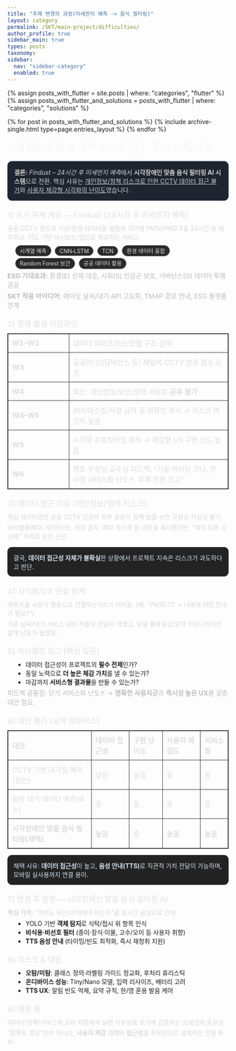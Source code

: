 ```yaml
---
title: "주제 변경의 과정(미세먼지 예측 -> 음식 필터링)"
layout: category
permalink: /SKT/main-project/difficulties/
author_profile: true
sidebar_main: true
types: posts
taxonomy:
sidebar:
  nav: "sidebar-category"
  enabled: true
---
```


{% assign posts_with_flutter = site.posts | where: "categories", "flutter" %}
{% assign posts_with_flutter_and_solutions = posts_with_flutter | where: "categories", "solutions" %}

{% for post in posts_with_flutter_and_solutions %}
  {% include archive-single.html type=page.entries_layout %}
{% endfor %}

<!-- 본문 시작 -->

<style>
.page-wrap{margin:1rem 0}
.h1{font-size:1.4rem;color:#f5f5f5;margin:.2rem 0 1rem 0}
.lead{color:#cfcfcf;background:#1f2530;border:1px solid #2f4157;border-radius:10px;padding:.9rem;margin:0 0 1rem 0}
.section{margin:1.2rem 0}
.section h2{font-size:1.1rem;color:#eaeaea;margin:0 0 .5rem 0}
.p{color:#d8d8d8;margin:.25rem 0}
.ul{margin:.3rem 0 0 1.1rem}
.tag{display:inline-block;background:#2a2a2a;border:1px solid #555;border-radius:999px;padding:.15rem .6rem;font-size:.78rem;color:#ddd;margin-right:.3rem;margin-top:.25rem}
.tbl{width:100%;border-collapse:collapse;margin:.6rem 0;border:1px solid #3a3a3a}
.tbl th,.tbl td{border:1px solid #3a3a3a;padding:.55rem;text-align:left;color:#ddd}
.note{background:#232323;border:1px solid #3a3a3a;border-radius:10px;padding:.8rem;margin:.9rem 0;color:#d6e3ef}
.small{color:#bdbdbd;font-size:.92rem}
</style>

<div class="page-wrap">

<div class="h1">프로젝트 진행 중 겪은 어려움 ① · 주제 선정/변경</div>

<div class="lead">
<strong>결론:</strong> <em>Findust – 24시간 후 미세먼지 예측</em>에서 
<strong>시각장애인 맞춤 음식 필터링 AI 시스템</strong>으로 전환. 
핵심 사유는 <u>개인정보/정책 리스크로 인한 CCTV 데이터 접근 불가</u>와 
<u>사용자 체감형 시각화의 난이도</u>였습니다.
</div>

<div class="section">
  <h2>1) 초기 주제 개요 — Findust (24시간 후 미세먼지 예측)</h2>
  <div class="p">공공 CCTV 영상과 기상/환경 데이터를 결합해 지역별 PM10/PM2.5를 24시간 후 예측하고, 지도 기반 대시보드/앱으로 제공하는 서비스.</div>
  <div class="ul">
    <div class="tag">시계열 예측</div>
    <div class="tag">CNN‑LSTM</div>
    <div class="tag">TCN</div>
    <div class="tag">환경 데이터 융합</div>
    <div class="tag">Random Forest 보간</div>
    <div class="tag">공공 데이터 활용</div>
  </div>
  <div class="p small"><strong>ESG 기대효과:</strong> 환경(E) 선제 대응, 사회(S) 민감군 보호, 거버넌스(G) 데이터 투명 공유</div>
  <div class="p small"><strong>SKT 적용 아이디어:</strong> 에이닷 날씨/대기 API 고도화, TMAP 경로 안내, ESG 플랫폼 연계</div>
</div>

<div class="section">
  <h2>2) 문제 발생 타임라인</h2>
  <table class="tbl">
    <tr><th style="width:120px">W1–W2</th><td>데이터 파이프라인/모델 구조 설계</td></tr>
    <tr><th>W3</th><td>공공/민간(딥비전스 등) 채널에 CCTV 영상 협조 요청</td></tr>
    <tr><th>W4</th><td>회신: 개인정보/보안/정책 사유로 <strong>공유 불가</strong></td></tr>
    <tr><th>W4–W5</th><td>ROI/마스킹/저장 금지 등 완화안 제시 → 리스크 여전히 높음</td></tr>
    <tr><th>W5</th><td>시각화 프로토타입 제작 → 체감형 UX 구현 난도 높음</td></tr>
    <tr><th>W6</th><td>멘토·부장님·교수님 피드백: “기술 의미는 크나, 현 시점 서비스화 난도↑. 주제 전환 권고”</td></tr>
  </table>
</div>

<div class="section">
  <h2>3) 데이터 접근 이슈 (개인정보/정책 리스크)</h2>
  <div class="p">핵심 데이터였던 공공 CCTV 영상의 외부 공유가 정책·법률·보안 규정상 사실상 불가.</div>
  <div class="p">비식별화(ROI, 모자이크), 저장 금지, 메타 최소화 등 대안을 제시했지만, “예외 허용 시 선례” 우려로 승인 곤란.</div>
  <div class="note">결국, <strong>데이터 접근성 자체가 불확실</strong>한 상황에서 프로젝트 지속은 리스크가 과도하다고 판단.</div>
</div>

<div class="section">
  <h2>4) 시각화/UX 관점 한계</h2>
  <div class="p">예측치를 사용자 행동으로 연결하는 UX가 어려움. (예: “PM10 72 → 나에게 어떤 안내가 필요?”)</div>
  <div class="p">기존 날씨/대기 서비스 대비 차별성 전달이 약했고, 모델 불확실성/오차 커뮤니케이션 설계 난도가 높았음.</div>
</div>

<div class="section">
  <h2>5) 의사결정 로그 (핵심 질문)</h2>
  <ul class="ul">
    <li>데이터 접근성이 프로젝트의 <strong>필수 전제</strong>인가?</li>
    <li>동일 노력으로 <strong>더 높은 체감 가치</strong>를 낼 수 있는가?</li>
    <li>마감까지 <strong>서비스형 결과물</strong>을 만들 수 있는가?</li>
  </ul>
  <div class="p small">피드백 공통점: 단기 서비스화 난도↑ → <strong>명확한 사용자군</strong>과 <strong>즉시성 높은 UX</strong>를 갖춘 대안 필요.</div>
</div>

<div class="section">
  <h2>6) 대안 평가 (요약 매트릭스)</h2>
  <table class="tbl">
    <tr>
      <th>대안</th><th>데이터 접근성</th><th>구현 난이도</th><th>사용자 체감도</th><th>서비스화</th>
    </tr>
    <tr>
      <td>CCTV 기반 대기질 예측(원안)</td><td>낮음</td><td>높음</td><td>중</td><td>중</td>
    </tr>
    <tr>
      <td>일반 대기 데이터 예측(축소)</td><td>중</td><td>중</td><td>중</td><td>중</td>
    </tr>
    <tr>
      <td><strong>시각장애인 맞춤 음식 필터링(채택)</strong></td><td><strong>높음</strong></td><td>중</td><td><strong>높음</strong></td><td><strong>높음</strong></td>
    </tr>
  </table>
  <div class="note">채택 사유: <strong>데이터 접근성</strong>이 높고, <strong>음성 안내(TTS)</strong>로 직관적 가치 전달이 가능하며, 모바일 실사용까지 연결 용이.</div>
</div>

<div class="section">
  <h2>7) 변경 후 방향 — 시각장애인 맞춤 음식 필터링 AI</h2>
  <div class="p"><strong>핵심 가치</strong>: “먹어도 되는지/피해야 하는지”를 실시간 음성으로 안내.</div>
  <ul class="ul">
    <li>YOLO 기반 <strong>객체 탐지</strong>로 식탁/접시 위 항목 인식</li>
    <li><strong>비식용·비선호 필터</strong> (종이·장식·이물, 고수/오이 등 사용자 취향)</li>
    <li><strong>TTS 음성 안내</strong> (타이밍/빈도 최적화, 즉시 재청취 지원)</li>
  </ul>
</div>

<div class="section">
  <h2>8) 리스크 & 대응</h2>
  <ul class="ul">
    <li><strong>오탐/미탐</strong>: 클래스 정의·라벨링 가이드 정교화, 후처리 휴리스틱</li>
    <li><strong>온디바이스 성능</strong>: Tiny/Nano 모델, 입력 리사이즈, 배터리 고려</li>
    <li><strong>TTS UX</strong>: 알림 빈도 억제, 요약 규칙, 한/영 혼용 발음 케어</li>
  </ul>
</div>

<div class="section">
  <h2>9) 배운 점</h2>
  <div class="p">데이터/정책/서비스의 교차 지점에서 실현 가능성을 초기에 검증하는 프레임의 중요성.</div>
  <div class="p">“정확도 향상”만이 아니라, <strong>사용자 체감 가치</strong>와 <strong>접근성</strong>을 최우선으로 설계하는 관점 확보.</div>
</div>

</div>
